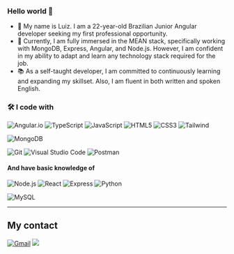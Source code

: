 ### Hello world 👋

- 🔭 My name is Luiz. I am a 22-year-old Brazilian Junior Angular developer seeking my first professional opportunity.
- 🌱 Currently, I am fully immersed in the MEAN stack, specifically working with MongoDB, Express, Angular, and Node.js. However, I am confident in my ability to adapt and learn any technology stack required for the job.
- 📚 As a self-taught developer, I am committed to continuously learning and expanding my skillset. Also, I am fluent in both written and spoken English.


### 🛠 I code with

![Angular.io](https://img.shields.io/badge/-Angular.io-05122A?&logo=angular&logoColor=dd0031)
![TypeScript](https://img.shields.io/badge/-TypeScript-05122A?&logo=TypeScript)
![JavaScript](https://img.shields.io/badge/-JavaScript-05122A?&logo=JavaScript)
![HTML5](https://img.shields.io/badge/-HTML5-05122A?&logo=html5)
![CSS3](https://img.shields.io/badge/-CSS3-05122A?&logo=css3)
![Tailwind](https://img.shields.io/badge/-TailwindCSS-05122A?&logo=tailwindcss)

![MongoDB](https://img.shields.io/badge/-MongoDB-05122A?style=flat&logo=MongoDB)

![Git](https://img.shields.io/badge/-Git-05122A?style=flat&logo=git)
![Visual Studio Code](https://img.shields.io/badge/-VS%20Code-05122A?style=flat&logo=visual-studio-code&logoColor=007ACC)
![Postman](https://img.shields.io/badge/-Postman-05122A?style=flat&logo=postman&logoColor=e95723)

#### And have basic knowledge of

![Node.js](https://img.shields.io/badge/-Node.js-05122A?&logo=node.js)
![React](https://img.shields.io/badge/-React-05122A?&logo=React)
![Express](https://img.shields.io/badge/-Express-05122A?&logo=Express)
![Python](https://img.shields.io/badge/-Python-05122A?&logo=Python)

<!-- ![SQL](https://img.shields.io/badge/-SQL-05122A?&logo=MySQL) -->
![MySQL](https://img.shields.io/badge/-MySQL-05122A?style=flat&logo=MySQL)

---

## My contact

<p id="socialIcons" align="left">
    <a href="mailto:luizcomparin18@gmail.com">
        <img alt="Gmail" src="https://img.shields.io/badge/luizcomparin18-D14836?style=flat&logo=gmail&logoColor=white" /></a>
    <a href="http://www.linkedin.com/in/luiz-carlos-comparin/" alt="LinkedIn">
        <img src="https://img.shields.io/badge/-LuizComparin-blue?style=flat-square&logo=linkedin" /></a>
</p>
